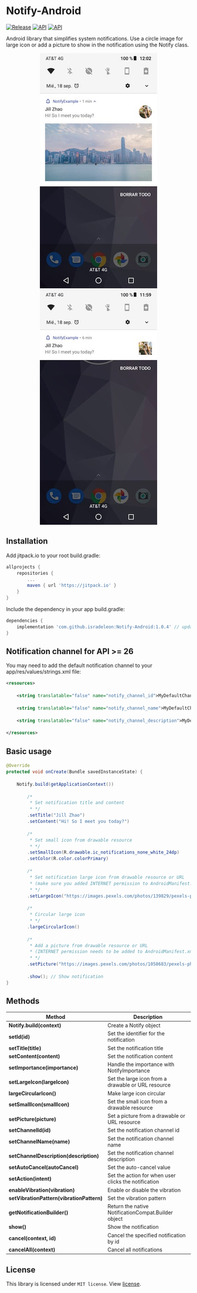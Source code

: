 # Notify-Android
[![Release](https://img.shields.io/github/release/isradeleon/Notify-Android.svg)](https://jitpack.io/#isradeleon/Notify-Android)
[![API](https://img.shields.io/badge/support-API%2019%2B-yellow)](https://android-arsenal.com/api?level=19#l19)
[![API](https://img.shields.io/badge/support-API%2026%2B-green)](https://android-arsenal.com/api?level=28#l19)

Android library that simplifies system notifications. Use a circle image for large icon or add
a picture to show in the notification using the Notify class.

<p align="center">
    <img src="preview1.jpeg">
    <img src="preview2.jpeg">
</p>

## Installation

Add jitpack.io to your root build.gradle:
```gradle
allprojects {
    repositories {
        ...
        maven { url 'https://jitpack.io' }
    }
}
```

Include the dependency in your app build.gradle:
```gradle
dependencies {
    implementation 'com.github.isradeleon:Notify-Android:1.0.4' // updated for Android X
}
```

## Notification channel for API >= 26

You may need to add the default notification channel to your app/res/values/strings.xml file:
```xml
<resources>

    <string translatable="false" name="notify_channel_id">MyDefaultChannelID</string>

    <string translatable="false" name="notify_channel_name">MyDefaultChannelName</string>

    <string translatable="false" name="notify_channel_description">MyDefaultChannelDescription</string>

</resources>
```

## Basic usage

```java
@Override
protected void onCreate(Bundle savedInstanceState) {

    Notify.build(getApplicationContext())

        /*
         * Set notification title and content
         * */
        .setTitle("Jill Zhao")
        .setContent("Hi! So I meet you today?")

        /*
         * Set small icon from drawable resource
         * */
        .setSmallIcon(R.drawable.ic_notifications_none_white_24dp)
        .setColor(R.color.colorPrimary)

        /*
         * Set notification large icon from drawable resource or URL
         * (make sure you added INTERNET permission to AndroidManifest.xml)
         * */
        .setLargeIcon("https://images.pexels.com/photos/139829/pexels-photo-139829.jpeg?auto=compress&cs=tinysrgb&dpr=2&h=150&w=440")

        /*
         * Circular large icon
         * */
        .largeCircularIcon()

        /*
         * Add a picture from drawable resource or URL
         * (INTERNET permission needs to be added to AndroidManifest.xml)
         * */
        .setPicture("https://images.pexels.com/photos/1058683/pexels-photo-1058683.jpeg?auto=compress&cs=tinysrgb&dpr=2&h=650&w=940")

        .show(); // Show notification
}
```

## Methods

| Method | Description |
|------------------------------------|--------------------------|
| **Notify.build(context)** | Create a Notify object |
| **setId(id)** | Set the identifier for the notification |
| **setTitle(title)** | Set the notification title |
| **setContent(content)** | Set the notification content |
| **setImportance(importance)** | Handle the importance with NotifyImportance |
| **setLargeIcon(largeIcon)** | Set the large icon from a drawable or URL resource |
| **largeCircularIcon()** | Make large icon circular |
| **setSmallIcon(smallIcon)** | Set the small icon from a drawable resource |
| **setPicture(picture)** | Set a picture from a drawable or URL resource |
| **setChannelId(id)** | Set the notification channel id |
| **setChannelName(name)** | Set the notification channel name |
| **setChannelDescription(description)** | Set the notification channel description |
| **setAutoCancel(autoCancel)** | Set the auto-cancel value |
| **setAction(intent)** | Set the action for when user clicks the notification  |
| **enableVibration(vibration)** | Enable or disable the vibration |
| **setVibrationPattern(vibrationPattern)** | Set the vibration pattern |
| **getNotificationBuilder()** | Return the native NotificationCompat.Builder object |
| **show()** | Show the notification |
| **cancel(context, id)** | Cancel the specified notification by id |
| **cancelAll(context)** | Cancel all notifications |

## License

This library is licensed under `MIT license`. View [license](LICENSE).